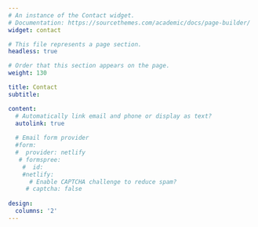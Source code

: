 ```yaml
---
# An instance of the Contact widget.
# Documentation: https://sourcethemes.com/academic/docs/page-builder/
widget: contact

# This file represents a page section.
headless: true

# Order that this section appears on the page.
weight: 130

title: Contact
subtitle:

content:
  # Automatically link email and phone or display as text?
  autolink: true
  
  # Email form provider
  #form:
  #  provider: netlify
   # formspree:
    #  id:
    #netlify:
      # Enable CAPTCHA challenge to reduce spam?
     # captcha: false
  
design:
  columns: '2'
---
```

